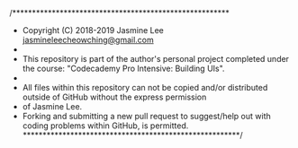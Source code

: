 /*******************************************************
 * Copyright (C) 2018-2019 Jasmine Lee <jasmineleecheowching@gmail.com>
 * 
 * This repository is part of the author's personal project completed under the course: "Codecademy Pro Intensive: Building UIs".
 * 
 * All files within this repository can not be copied and/or distributed outside of GitHub without the express permission
 * of Jasmine Lee.
 * Forking and submitting a new pull request to suggest/help out with coding problems within GitHub, is permitted.
 *******************************************************/
